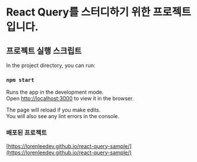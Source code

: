 #  React Query를 스터디하기 위한 프로젝트입니다.

## 프로젝트 실행 스크립트

In the project directory, you can run:

### `npm start`

Runs the app in the development mode.\
Open [http://localhost:3000](http://localhost:3000) to view it in the browser.

The page will reload if you make edits.\
You will also see any lint errors in the console.

### 배포된 프로젝트
[https://lorenleedev.github.io/react-query-sample/](https://lorenleedev.github.io/react-query-sample/)

